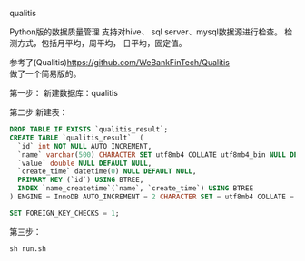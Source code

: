 qualitis

Python版的数据质量管理
支持对hive、 sql server、mysql数据源进行检查。
检测方式，包括月平均，周平均， 日平均，固定值。


参考了(Qualitis)https://github.com/WeBankFinTech/Qualitis<br/>
做了一个简易版的。



第一步：
新建数据库：qualitis

第二步
新建表：
``` sql
DROP TABLE IF EXISTS `qualitis_result`;
CREATE TABLE `qualitis_result`  (
  `id` int NOT NULL AUTO_INCREMENT,
  `name` varchar(500) CHARACTER SET utf8mb4 COLLATE utf8mb4_bin NULL DEFAULT '',
  `value` double NULL DEFAULT NULL,
  `create_time` datetime(0) NULL DEFAULT NULL,
  PRIMARY KEY (`id`) USING BTREE,
  INDEX `name_createtime`(`name`, `create_time`) USING BTREE
) ENGINE = InnoDB AUTO_INCREMENT = 2 CHARACTER SET = utf8mb4 COLLATE = utf8mb4_bin ROW_FORMAT = Dynamic;

SET FOREIGN_KEY_CHECKS = 1;
```

第三步：
```shell
sh run.sh
```
